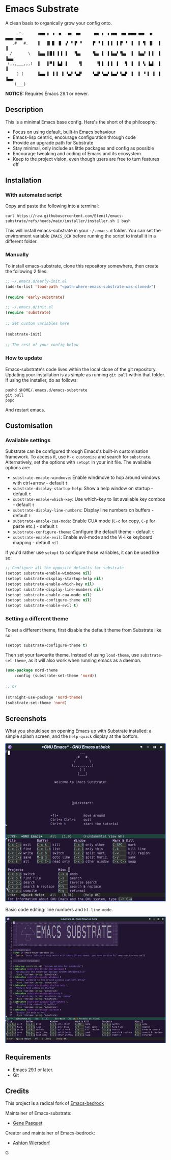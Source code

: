 # Emacs Substrate

A clean basis to organically grow your config onto.

```
     .⌒.      ▗▄▄▖▗  ▖ ▗▖  ▗▄  ▄▄      ▄▄ ▗  ▖▗▄▄  ▄▄ ▄▄▄▖▗▄▄  ▗▖ ▄▄▄▖▗▄▄▖
   .#   #.    ▐   ▐▌▐▌ ▐▌ ▗▘ ▘▐▘ ▘    ▐▘ ▘▐  ▌▐  ▌▐▘ ▘ ▐  ▐ ▝▌ ▐▌  ▐  ▐
  /       \   ▐▄▄▖▐▐▌▌ ▌▐ ▐   ▝▙▄     ▝▙▄ ▐  ▌▐▄▄▘▝▙▄  ▐  ▐▄▄▘ ▌▐  ▐  ▐▄▄▖
 (,,,___,,,)  ▐   ▐▝▘▌ ▙▟ ▐     ▝▌      ▝▌▐  ▌▐  ▌  ▝▌ ▐  ▐ ▝▖ ▙▟  ▐  ▐
     ) (      ▐▄▄▖▐  ▌▐  ▌ ▚▄▘▝▄▟▘    ▝▄▟▘▝▄▄▘▐▄▄▘▝▄▟▘ ▐  ▐  ▘▐  ▌ ▐  ▐▄▄▖
    (___)
```

**NOTICE:** Requires Emacs 29.1 or newer.

## Description

This is a minimal Emacs base config. Here's the short of the philosophy:

 - Focus on using default, built-in Emacs behaviour
 - Emacs-lisp centric, encourage configuration through code
 - Provide an upgrade path for Substrate
 - Stay minimal, only include as little packages and config as possible
 - Encourage tweaking and coding of Emacs and its ecosystem
 - Keep to the project vision, even though users are free to turn features off

## Installation

### With automated script

Copy and paste the following into a terminal:

```
curl https://raw.githubusercontent.com/Etenil/emacs-substrate/refs/heads/main/installer/installer.sh | bash
```

This will install emacs-substrate in your `~/.emacs.d` folder. You can set the environment variable `EMACS_DIR` before running the script to install it in a different folder.

### Manually

To install emacs-substrate, clone this repository somewhere, then create the following 2 files:

```lisp
;; ~/.emacs.d/early-init.el
(add-to-list 'load-path "<path-where-emacs-substrate-was-cloned>")

(require 'early-substrate)
```

```lisp
;; ~/.emacs.d/init.el
(require 'substrate)

;; Set custom variables here

(substrate-init)

;; The rest of your config below
```

### How to update

Emacs-substrate's code lives within the local clone of the git repository. Updating your installation is as simple as running `git pull` within that folder. If using the installer, do as follows:

```
pushd $HOME/.emacs.d/emacs-substrate
git pull
popd
```

And restart emacs.

## Customisation

### Available settings

Substrate can be configured through Emacs's built-in customisation framework. To access it, use `M-x customize` and search for `substrate`. Alternatively, set the options with `setopt` in your init file. The available options are:

- `substrate-enable-windmove`: Enable windmove to hop around windows with ctrl+arrow - default `t`
- `substrate-display-startup-help`: Show a help window on startup - default `t`
- `substrate-enable-which-key`: Use which-key to list available key combos - default `t`
- `substrate-display-line-numbers`: Display line numbers on buffers - default `t`
- `substrate-enable-cua-mode`: Enable CUA mode (`C-c` for copy, `C-p` for paste etc.) - default `t`
- `substrate-configure-theme`: Configure the default theme - default `t`
- `substrate-enable-evil`: Enable evil-mode and the Vi-like keyboard mapping - default `nil`

If you'd rather use `setopt` to configure those variables, it can be used like so:

```lisp
;; Configure all the opposite defaults for substrate
(setopt substrate-enable-windmove nil)
(setopt substrate-display-startup-help nil)
(setopt substrate-enable-which-key nil)
(setopt substrate-display-line-numbers nil)
(setopt substrate-enable-cua-mode nil)
(setopt substrate-configure-theme nil)
(setopt substrate-enable-evil t)
```

### Setting a different theme

To set a different theme, first disable the default theme from Substrate like so:

```lisp
(setopt substrate-configure-theme t)
```

Then set your favourite theme. Instead of using `load-theme`, use `substrate-set-theme`, as it will also work when running emacs as a daemon.

```lisp
(use-package nord-theme
	:config (substrate-set-theme 'nord))

;; Or

(straight-use-package 'nord-theme)
(substrate-set-theme 'nord)
```

## Screenshots

What you should see on opening Emacs up with Substrate installed: a simple splash screen, and the `help-quick` display at the bottom.

![Emacs using Substrate configuration showing the splash screen with the quick help at the bottom](screenshots/substrate-home-screen.png)

Basic code editing: line numbers and `hl-line-mode`.

![Editing the source code of Emacs Substrate's substrate.el file while using Substrate configuration](screenshots/substrate-editing.png)

## Requirements

- Emacs 29.1 or later.
- Git

## Credits

This project is a radical fork of [Emacs-bedrock](https://codeberg.org/ashton314/emacs-bedrock)

Maintainer of Emacs-substrate:

- [Gene Pasquet](https://github.com/Etenil)

Creator and maintainer of Emacs-bedrock:

- [Ashton Wiersdorf](https://lambdaland.org)

G
